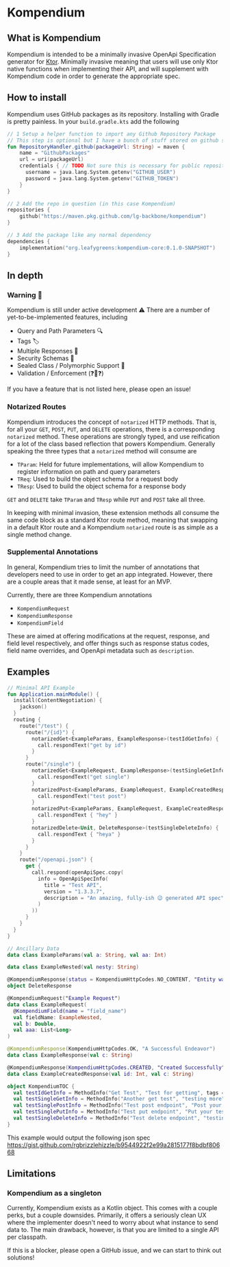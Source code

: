 # Kompendium

## What is Kompendium

Kompendium is intended to be a minimally invasive OpenApi Specification generator for [Ktor](https://ktor.io). 
Minimally invasive meaning that users will use only Ktor native functions when implementing their API, and will 
supplement with Kompendium code in order to generate the appropriate spec. 

## How to install

Kompendium uses GitHub packages as its repository.  Installing with Gradle is pretty painless.  In your `build.gradle.kts`
add the following 

```kotlin
// 1 Setup a helper function to import any Github Repository Package
// This step is optional but I have a bunch of stuff stored on github so I find it useful 😄
fun RepositoryHandler.github(packageUrl: String) = maven { 
    name = "GithubPackages"
    url = uri(packageUrl)
    credentials { // TODO Not sure this is necessary for public repositories?
      username = java.lang.System.getenv("GITHUB_USER")
      password = java.lang.System.getenv("GITHUB_TOKEN")
    } 
}

// 2 Add the repo in question (in this case Kompendium)
repositories {
    github("https://maven.pkg.github.com/lg-backbone/kompendium")
}

// 3 Add the package like any normal dependency
dependencies { 
    implementation("org.leafygreens:kompendium-core:0.1.0-SNAPSHOT")
}

```

## In depth

### Warning 🚨
Kompendium is still under active development ⚠️ There are a number of yet-to-be-implemented features, including 

- Query and Path Parameters 🔍
- Tags 🏷
- Multiple Responses 📜
- Security Schemas 🔏
- Sealed Class / Polymorphic Support 😬  
- Validation / Enforcement (❓👀❓)

If you have a feature that is not listed here, please open an issue!

### Notarized Routes 

Kompendium introduces the concept of `notarized` HTTP methods.  That is, for all your `GET`, `POST`, `PUT`, and `DELETE`
operations, there is a corresponding `notarized` method.  These operations are strongly typed, and use reification for 
a lot of the class based reflection that powers Kompendium.  Generally speaking the three types that a `notarized` method
will consume are

- `TParam`: Held for future implementations, will allow Kompendium to register information on path and query parameters
- `TReq`: Used to build the object schema for a request body
- `TResp`: Used to build the object schema for a response body

`GET` and `DELETE` take `TParam` and `TResp` while `PUT` and `POST` take all three.

In keeping with minimal invasion, these extension methods all consume the same code block as a standard Ktor route method,
meaning that swapping in a default Ktor route and a Kompendium `notarized` route is as simple as a single method change.

### Supplemental Annotations

In general, Kompendium tries to limit the number of annotations that developers need to use in order to get an app 
integrated.  However, there are a couple areas that it made sense, at least for an MVP.  

Currently, there are three Kompendium annotations

- `KompendiumRequest`
- `KompendiumResponse`
- `KompendiumField`

These are aimed at offering modifications at the request, response, and field level respectively, and offer things such
as response status codes, field name overrides, and OpenApi metadata such as `description`.

## Examples

```kotlin
// Minimal API Example
fun Application.mainModule() {
  install(ContentNegotiation) {
    jackson()
  }
  routing {
    route("/test") {
      route("/{id}") {
        notarizedGet<ExampleParams, ExampleResponse>(testIdGetInfo) {
          call.respondText("get by id")
        }
      }
      route("/single") {
        notarizedGet<ExampleRequest, ExampleResponse>(testSingleGetInfo) {
          call.respondText("get single")
        }
        notarizedPost<ExampleParams, ExampleRequest, ExampleCreatedResponse>(testSinglePostInfo) {
          call.respondText("test post")
        }
        notarizedPut<ExampleParams, ExampleRequest, ExampleCreatedResponse>(testSinglePutInfo) {
          call.respondText { "hey" }
        }
        notarizedDelete<Unit, DeleteResponse>(testSingleDeleteInfo) {
          call.respondText { "heya" }
        }
      }
    }
    route("/openapi.json") {
      get {
        call.respond(openApiSpec.copy(
          info = OpenApiSpecInfo(
            title = "Test API",
            version = "1.3.3.7",
            description = "An amazing, fully-ish 😉 generated API spec"
          )
        ))
      }
    }
  }
}

// Ancillary Data 
data class ExampleParams(val a: String, val aa: Int)

data class ExampleNested(val nesty: String)

@KompendiumResponse(status = KompendiumHttpCodes.NO_CONTENT, "Entity was deleted successfully")
object DeleteResponse

@KompendiumRequest("Example Request")
data class ExampleRequest(
  @KompendiumField(name = "field_name")
  val fieldName: ExampleNested,
  val b: Double,
  val aaa: List<Long>
)

@KompendiumResponse(KompendiumHttpCodes.OK, "A Successful Endeavor")
data class ExampleResponse(val c: String)

@KompendiumResponse(KompendiumHttpCodes.CREATED, "Created Successfully")
data class ExampleCreatedResponse(val id: Int, val c: String)

object KompendiumTOC {
  val testIdGetInfo = MethodInfo("Get Test", "Test for getting", tags = setOf("test", "example", "get"))
  val testSingleGetInfo = MethodInfo("Another get test", "testing more")
  val testSinglePostInfo = MethodInfo("Test post endpoint", "Post your tests here!")
  val testSinglePutInfo = MethodInfo("Test put endpoint", "Put your tests here!")
  val testSingleDeleteInfo = MethodInfo("Test delete endpoint", "testing my deletes")
}
```

This example would output the following json spec https://gist.github.com/rgbrizzlehizzle/b9544922f2e99a2815177f8bdbf80668

## Limitations

### Kompendium as a singleton

Currently, Kompendium exists as a Kotlin object.  This comes with a couple perks, but a couple downsides.  Primarily,
it offers a seriously clean UX where the implementer doesn't need to worry about what instance to send data to. The main
drawback, however, is that you are limited to a single API per classpath.  

If this is a blocker, please open a GitHub issue, and we can start to think out solutions! 
